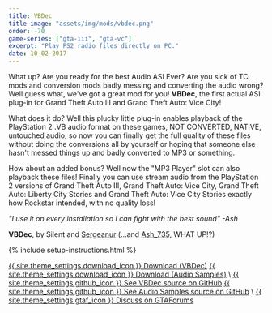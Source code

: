 ```yaml
---
title: VBDec
title-image: "assets/img/mods/vbdec.png"
order: -70
game-series: ["gta-iii", "gta-vc"]
excerpt: "Play PS2 radio files directly on PC."
date: 10-02-2017
---
```

What up? Are you ready for the best Audio ASI Ever? Are you sick of TC mods and conversion mods badly messing and converting the audio wrong? Well guess what, we've got a great mod for you!
**VBDec**, the first actual ASI plug-in for Grand Theft Auto III and Grand Theft Auto: Vice City!

What does it do? Well this plucky little plug-in enables playback of the PlayStation 2 .VB audio format on these games, NOT CONVERTED, NATIVE, untouched audio, so now you can finally get the full quality of these files without doing the conversions all by yourself or hoping that someone else hasn't messed things up and badly converted to MP3 or something.

How about an added bonus? Well now the "MP3 Player" slot can also playback these files! Finally you can use stream audio from the PlayStation 2 versions of Grand Theft Auto III, Grand Theft Auto: Vice City, Grand Theft Auto: Liberty City Stories and Grand Theft Auto: Vice City Stories exactly how Rockstar intended, with no quality loss!

_"I use it on every installation so I can fight with the best sound" -Ash_

**VBDec**, by Silent and [Sergeanur](https://github.com/Sergeanur) (...and [Ash_735](https://twitter.com/Ash_735), WHAT UP!?)

{% include setup-instructions.html %}

<a href="https://github.com/CookiePLMonster/VBdec/releases/latest/download/vbdec.asi" class="button" role="button">{{ site.theme_settings.download_icon }} Download (VBDec)</a>
<a href="https://github.com/CookiePLMonster/audio-samples/releases/latest/download/audio-samples-10.zip" class="button" role="button">{{ site.theme_settings.download_icon }} Download (Audio Samples)</a> \\
<a href="https://github.com/CookiePLMonster/VBdec" class="button github" role="button" target="_blank">{{ site.theme_settings.github_icon }} See VBDec source on GitHub</a>
<a href="https://github.com/CookiePLMonster/audio-samples" class="button github" role="button" target="_blank">{{ site.theme_settings.github_icon }} See Audio Samples source on GitHub</a> \\
<a href="https://gtaforums.com/topic/881485-vbdec/" class="button forums" role="button">{{ site.theme_settings.gtaf_icon }} Discuss on GTAForums</a>